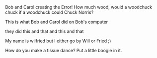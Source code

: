 
Bob and Carol creating the Error!
How much wood, would a woodchuck chuck if a woodchuck could Chuck Norris?

This is what Bob and Carol did on Bob's computer 

they did this and that and this and that

My name is wilfried but I either go by Will or Fried ;)

How do you make a tissue dance? Put a little boogie in it.